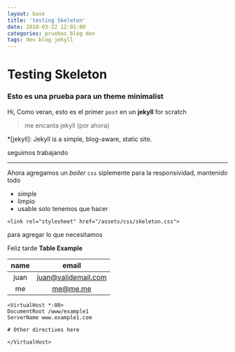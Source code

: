 ```yaml
---
layout: base
title: 'testing Skeleton'
date: 2018-03-22 12:01:00
categories: pruebas blog dev
tags: dev blog jekyll
---
```


# Testing Skeleton
### Esto es una prueba para un theme minimalist
Hi, Como veran, esto es el primer `post` en un  **jekyll** for scratch

> me encanta jekyll (por ahora)

*[jekyll]: Jekyll is a simple, blog-aware, static site.

seguimos trabajando

***

Ahora agregamos un _boiler_ `css` siplemente para la responsividad, mantenido todo

- simple
- limpio
- usable
 solo tenemos que hacer 

 ```
 <link rel="stylesheet" href="/assets/css/skeleton.css">

 ```
 para agregar lo que necesitamos

Feliz tarde
__Table Example__

| name | email |
| :---: | :-----: |
| juan | juan@validemail.com |
| me | me@me.me |


```
<VirtualHost *:80>
DocumentRoot /www/example1
ServerName www.example1.com

# Other directives here

</VirtualHost>
``` 



